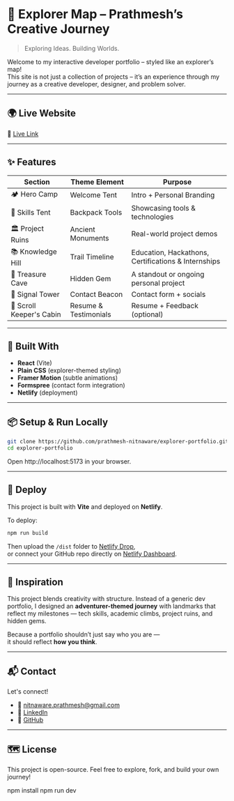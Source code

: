 # 🧭 Explorer Map – Prathmesh’s Creative Journey

> Exploring Ideas. Building Worlds.

Welcome to my interactive developer portfolio – styled like an explorer’s map!  
This site is not just a collection of projects – it’s an experience through my journey as a creative developer, designer, and problem solver.

---

## 🌍 Live Website

🔗 [Live Link]([https://prathmeshsite.netlify.app/]) 

---

## ✨ Features

| Section             | Theme Element         | Purpose                                                  |
|---------------------|------------------------|-----------------------------------------------------------|
| 🏕️ Hero Camp        | Welcome Tent           | Intro + Personal Branding                                |
| 🔧 Skills Tent       | Backpack Tools         | Showcasing tools & technologies                          |
| 🏛️ Project Ruins     | Ancient Monuments      | Real-world project demos                                 |
| 📚 Knowledge Hill    | Trail Timeline         | Education, Hackathons, Certifications & Internships      |
| 💎 Treasure Cave     | Hidden Gem             | A standout or ongoing personal project                   |
| 📡 Signal Tower      | Contact Beacon         | Contact form + socials                                   |
| 📜 Scroll Keeper's Cabin | Resume & Testimonials | Resume + Feedback (optional)                             |

---

## 🔧 Built With

- **React** (Vite)
- **Plain CSS** (explorer-themed styling)
- **Framer Motion** (subtle animations)
- **Formspree** (contact form integration)
- **Netlify** (deployment)

---

## 📦 Setup & Run Locally

```bash
git clone https://github.com/prathmesh-nitnaware/explorer-portfolio.git
cd explorer-portfolio
```

Open http://localhost:5173 in your browser.

---

## 🚀 Deploy

This project is built with **Vite** and deployed on **Netlify**.

To deploy:

```bash
npm run build
```

Then upload the `/dist` folder to [Netlify Drop](https://app.netlify.com/drop),  
or connect your GitHub repo directly on [Netlify Dashboard](https://app.netlify.com/).

---

## 🧠 Inspiration

This project blends creativity with structure. Instead of a generic dev portfolio, I designed an **adventurer-themed journey** with landmarks that reflect my milestones — tech skills, academic climbs, project ruins, and hidden gems.

Because a portfolio shouldn’t just say who you are —  
it should reflect **how you think**.

---

## 📬 Contact

Let's connect!

- 📧 nitnaware.prathmesh@gmail.com
- 🔗 [LinkedIn](https://www.linkedin.com/in/prathmesh-nitnaware)
- 🐙 [GitHub](https://github.com/prathmesh-nitnaware)

---

## 🗺️ License

This project is open-source. Feel free to explore, fork, and build your own journey!

npm install
npm run dev
